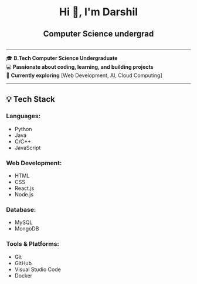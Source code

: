 <div align="center">
  <h1>Hi 👋, I'm Darshil</h1>
</div>

<div align="center">
  <h2>Computer Science undergrad<h2>
</div>

---

🎓 **B.Tech Computer Science Undergraduate**  
💻 **Passionate about coding, learning, and building projects**  
🌱 **Currently exploring** [Web Development, AI, Cloud Computing]  

---

## 💡 Tech Stack

### **Languages:**
- Python
- Java
- C/C++
- JavaScript

### **Web Development:**
- HTML
- CSS
- React.js
- Node.js

### **Database:**
- MySQL
- MongoDB

### **Tools & Platforms:**
- Git
- GitHub
- Visual Studio Code
- Docker
